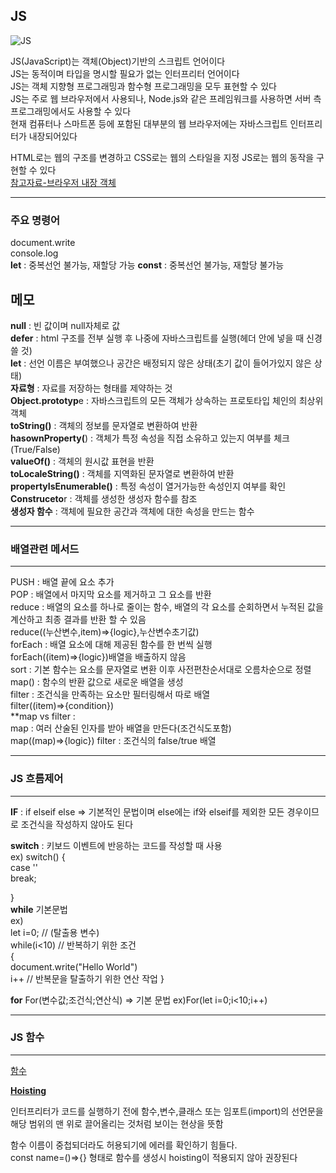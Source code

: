 JS
-----
![JS](https://github.com/sdee96/test/assets/155033213/afa9a4bf-1e3b-4307-a19a-2357b7b4ff90)


JS(JavaScript)는 객체(Object)기반의 스크립트 언어이다  
JS는 동적이며 타입을 명시할 필요가 없는 인터프리터 언어이다  
JS는 객체 지향형 프로그래밍과 함수형 프로그래밍을 모두 표현할 수 있다  
JS는 주로 웹 브라우저에서 사용되나, Node.js와 같은 프레임워크를 사용하면 서버 측 프로그래밍에서도 사용할 수 있다  
현재 컴퓨터나 스마트폰 등에 포함된 대부분의 웹 브라우저에는 자바스크립트 인터프리터가 내장되어있다  




HTML로는 웹의 구조를 변경하고 CSS로는 웹의 스타일을 지정 JS로는 웹의 동작을 구현할 수 있다  
[참고자료-브라우저 내장 객체](https://kssong.tistory.com/29)


------
### 주요 명령어   
document.write  
console.log  
**let**  : 중복선언 불가능, 재할당 가능
**const** : 중복선언 불가능, 재할당 불가능






메모 
----

**null** : 빈 값이며 null자체로 값   
**defer** : html 구조를 전부 실행 후 나중에 자바스크립트를 실행(헤더 안에 넣을 때 신경쓸 것)  
**let** : 선언 이름은 부여했으나 공간은 배정되지 않은 상태(초기 값이 들어가있지 않은 상태)    
**자료형** : 자료를 저장하는 형태를 제약하는 것    
**Object.prototyp**e : 자바스크립트의 모든 객체가 상속하는 프로토타입 체인의 최상위 객체  
**toString()** : 객체의 정보를 문자열로 변환하여 반환    
**hasownProperty(**) : 객체가 특정 속성을 직접 소유하고 있는지 여부를 체크(True/False)    
**valueOf()** : 객체의 원시값 표현을 반환  
**toLocaleString()** : 객체를 지역화된 문자열로 변환하여 반환    
**propertyIsEnumerable()** : 특정 속성이 열거가능한 속성인지 여부를 확인    
**Construceto**r : 객체를 생성한 생성자 함수를 참조    
**생성자 함수** : 객체에 필요한 공간과 객체에 대한 속성을 만드는 함수  



----------------------------------------------------------
### 배열관련 메서드
---
PUSH : 배열 끝에 요소 추가  
POP : 배열에서 마지막 요소를 제거하고 그 요소를 반환  
reduce : 배열의 요소를 하나로 줄이는 함수, 배열의 각 요소를 순회하면서 누적된 값을 계산하고 최종 결과를 반환 할 수 있음  
reduce((누산변수,item)=>{logic},누산변수초기값)   
forEach  : 배열 요소에 대해 제공된 함수를 한 번씩 실행  
forEach((item)=>{logic})배열을 배출하지 않음  
sort : 기본 함수는 요소를 문자열로 변환 이후 사전편찬순서대로 오름차순으로 정렬    
map() : 함수의 반환 값으로 새로운 배열을 생성  
filter : 조건식을 만족하는 요소만 필터링해서 따로 배열  
filter((item)=>{condition})  
**map vs filter :  
map : 여러 산술된 인자를 받아 배열을 만든다(조건식도포함)  
map((map)=>{logic})
filter : 조건식의 false/true 배열  




---
### JS 흐름제어
---
**IF** : if elseif else => 기본적인 문법이며 else에는 if와 elseif를 제외한 모든 경우이므로 조건식을 작성하지 않아도 된다  
  
**switch** : 키보드 이벤트에 반응하는 코드를 작성할 때 사용  
ex) switch() {  
  case ''    
    break;    
    
      
}  
**while**
기본문법  
ex)  
let i=0; // (탈출용 변수)  
while(i<10) // 반복하기 위한 조건  
{  
document.write("Hello  World")  
i++ // 반복문을 탈출하기 위한 연산 작업 }  
  
**for**
For(변수값;조건식;연산식) => 기본 문법
ex)For(let i=0;i<10;i++)


  


---
### JS 함수
---
[함수](https://developer.mozilla.org/ko/docs/Web/JavaScript/Reference/Functions)

[**Hoisting**](https://developer.mozilla.org/ko/docs/Glossary/Hoisting)

인터프리터가 코드를 실행하기 전에 함수,변수,클래스 또는 임포트(import)의 선언문을 해당 범위의 맨 위로 끌어올리는 것처럼 보이는 현상을 뜻함  


함수 이름이 중첩되더라도 허용되기에 에러를 확인하기 힘들다.  
const name=()=>{} 형태로 함수를 생성시 hoisting이 적용되지 않아 권장된다









